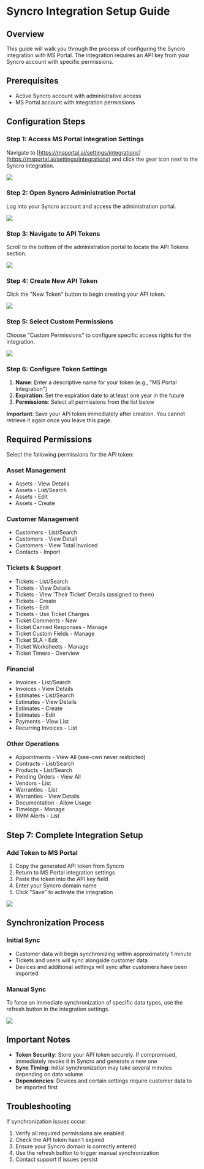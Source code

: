 # Syncro Integration Setup Guide

## Overview
This guide will walk you through the process of configuring the Syncro integration with MS Portal. The integration requires an API key from your Syncro account with specific permissions.

## Prerequisites
- Active Syncro account with administrative access
- MS Portal account with integration permissions

## Configuration Steps

### Step 1: Access MS Portal Integration Settings
Navigate to [https://msportal.ai/settings/integrations](https://msportal.ai/settings/integrations) and click the gear icon next to the Syncro integration.

![](https://colony-recorder.s3.amazonaws.com/files/2025-09-19/58747858-5f04-43b9-b089-b3c43493b9bb/stack_animation.webp)

### Step 2: Open Syncro Administration Portal
Log into your Syncro account and access the administration portal.

![](https://colony-recorder.s3.amazonaws.com/files/2025-09-19/400e0b26-00dd-40b0-ae93-773209c67eb9/stack_animation.webp)

### Step 3: Navigate to API Tokens
Scroll to the bottom of the administration portal to locate the API Tokens section.

![](https://ajeuwbhvhr.cloudimg.io/https://colony-recorder.s3.amazonaws.com/files/2025-09-19/c71de32a-d02e-4e4e-8d2d-ab8da9050ace/ascreenshot.jpeg?tl_px=0,227&br_px=1719,1189&force_format=jpeg&q=100&width=1120.0&wat=1&wat_opacity=0.7&wat_gravity=northwest&wat_url=https://colony-recorder.s3.us-west-1.amazonaws.com/images/watermarks/FB923C_standard.png&wat_pad=102,437)

### Step 4: Create New API Token
Click the "New Token" button to begin creating your API token.

![](https://ajeuwbhvhr.cloudimg.io/https://colony-recorder.s3.amazonaws.com/files/2025-09-19/ff07341b-183f-445f-9f8b-7288a063cec3/ascreenshot.jpeg?tl_px=187,0&br_px=1906,961&force_format=jpeg&q=100&width=1120.0&wat=1&wat_opacity=0.7&wat_gravity=northwest&wat_url=https://colony-recorder.s3.us-west-1.amazonaws.com/images/watermarks/FB923C_standard.png&wat_pad=938,101)

### Step 5: Select Custom Permissions
Choose "Custom Permissions" to configure specific access rights for the integration.

![](https://ajeuwbhvhr.cloudimg.io/https://colony-recorder.s3.amazonaws.com/files/2025-09-19/321f7b41-dfe9-4f7f-bddc-e447b979df4f/ascreenshot.jpeg?tl_px=0,0&br_px=1719,961&force_format=jpeg&q=100&width=1120.0&wat=1&wat_opacity=0.7&wat_gravity=northwest&wat_url=https://colony-recorder.s3.us-west-1.amazonaws.com/images/watermarks/FB923C_standard.png&wat_pad=254,247)

### Step 6: Configure Token Settings
1. **Name**: Enter a descriptive name for your token (e.g., "MS Portal Integration")
2. **Expiration**: Set the expiration date to at least one year in the future
3. **Permissions**: Select all permissions from the list below

**Important**: Save your API token immediately after creation. You cannot retrieve it again once you leave this page.

## Required Permissions

Select the following permissions for the API token:

### Asset Management
- Assets - View Details
- Assets - List/Search
- Assets - Edit
- Assets - Create

### Customer Management
- Customers - List/Search
- Customers - View Detail
- Customers - View Total Invoiced
- Contacts - Import

### Tickets & Support
- Tickets - List/Search
- Tickets - View Details
- Tickets - View 'Their Ticket' Details (assigned to them)
- Tickets - Create
- Tickets - Edit
- Tickets - Use Ticket Charges
- Ticket Comments - New
- Ticket Canned Responses - Manage
- Ticket Custom Fields - Manage
- Ticket SLA - Edit
- Ticket Worksheets - Manage
- Ticket Timers - Overview

### Financial
- Invoices - List/Search
- Invoices - View Details
- Estimates - List/Search
- Estimates - View Details
- Estimates - Create
- Estimates - Edit
- Payments - View List
- Recurring Invoices - List

### Other Operations
- Appointments - View All (see-own never restricted)
- Contracts - List/Search
- Products - List/Search
- Pending Orders - View All
- Vendors - List
- Warranties - List
- Warranties - View Details
- Documentation - Allow Usage
- Timelogs - Manage
- RMM Alerts - List

## Step 7: Complete Integration Setup

### Add Token to MS Portal
1. Copy the generated API token from Syncro
2. Return to MS Portal integration settings
3. Paste the token into the API key field
4. Enter your Syncro domain name
5. Click "Save" to activate the integration

![](https://colony-recorder.s3.amazonaws.com/files/2025-09-19/76c9550b-d460-4f68-aca1-cca0783bbd92/stack_animation.webp)

## Synchronization Process

### Initial Sync
- Customer data will begin synchronizing within approximately 1 minute
- Tickets and users will sync alongside customer data
- Devices and additional settings will sync after customers have been imported

### Manual Sync
To force an immediate synchronization of specific data types, use the refresh button in the integration settings.

![](https://ajeuwbhvhr.cloudimg.io/https://colony-recorder.s3.amazonaws.com/files/2025-09-19/981ea464-c9ac-452b-ae90-f2d3c52397c4/ascreenshot.jpeg?tl_px=530,72&br_px=1907,841&force_format=jpeg&q=100&width=1120.0&wat=1&wat_opacity=0.7&wat_gravity=northwest&wat_url=https://colony-recorder.s3.us-west-1.amazonaws.com/images/watermarks/FB923C_standard.png&wat_pad=735,277)

## Important Notes

- **Token Security**: Store your API token securely. If compromised, immediately revoke it in Syncro and generate a new one
- **Sync Timing**: Initial synchronization may take several minutes depending on data volume
- **Dependencies**: Devices and certain settings require customer data to be imported first

## Troubleshooting

If synchronization issues occur:
1. Verify all required permissions are enabled
2. Check the API token hasn't expired
3. Ensure your Syncro domain is correctly entered
4. Use the refresh button to trigger manual synchronization
5. Contact support if issues persist


